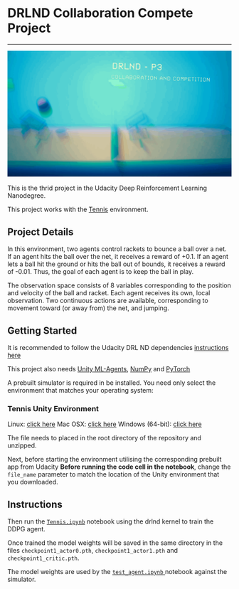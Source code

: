 # DRLND Collaboration Compete Project
---
![agentsheadertennis](https://github.com/doctorcorral/DRLND-p3-collabcomp/blob/master/images/agentsheadertennis.gif)

This is the thrid project in the Udacity Deep Reinforcement Learning Nanodegree. 

This project works with the [Tennis](https://github.com/Unity-Technologies/ml-agents/blob/master/docs/Learning-Environment-Examples.md#tennis) environment.

## Project Details
In this environment, two agents control rackets to bounce a ball over a net. If an agent hits the ball over the net, it receives a reward of +0.1. If an agent lets a ball hit the ground or hits the ball out of bounds, it receives a reward of -0.01. Thus, the goal of each agent is to keep the ball in play.

The observation space consists of 8 variables corresponding to the position and velocity of the ball and racket. Each agent receives its own, local observation. Two continuous actions are available, corresponding to movement toward (or away from) the net, and jumping.

## Getting Started
It is recommended to follow the Udacity DRL ND dependencies [instructions here](https://github.com/udacity/deep-reinforcement-learning#dependencies) 

This project also needs [Unity ML-Agents](https://github.com/Unity-Technologies/ml-agents/blob/master/docs/Installation.md), [NumPy](http://www.numpy.org/) and [PyTorch](https://pytorch.org/) 

A prebuilt simulator is required in be installed. You need only select the environment that matches your operating system:

### Tennis Unity Environment 
Linux: [click here](https://s3-us-west-1.amazonaws.com/udacity-drlnd/P3/Tennis/Tennis_Linux.zip)
Mac OSX: [click here](https://s3-us-west-1.amazonaws.com/udacity-drlnd/P3/Tennis/Tennis.app.zip)
Windows (64-bit): [click here](https://s3-us-west-1.amazonaws.com/udacity-drlnd/P3/Tennis/Tennis_Windows_x86_64.zip)


The file needs to placed in the root directory of the repository and unzipped.

Next, before starting the environment utilising the corresponding prebuilt app from Udacity  **Before running the code cell in the notebook**, change the `file_name` parameter to match the location of the Unity environment that you downloaded.

## Instructions
Then run the [`Tennis.ipynb`](https://github.com/doctorcorral/DRLND-p3-collabcomp/blob/master/Tennis.ipynb) notebook using the drlnd kernel to train the DDPG agent.

Once trained the model weights will be saved in the same directory in the files `checkpoint1_actor0.pth`, `checkpoint1_actor1.pth` and `checkpoint1_critic.pth`.

The model weights are used by the [`test_agent.ipynb` ](https://github.com/doctorcorral/DRLND-p3-collabcomp/blob/master/test_agent.ipynb) notebook against the simulator. 

